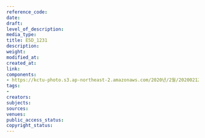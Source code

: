 ```yaml
---
reference_code: 
date: 
draft: 
level_of_description: 
media_type: 
title: E5D_1231
description: 
weight: 
modified_at: 
created_at: 
link: 
components:
- https://kctu-photo.s3.ap-northeast-2.amazonaws.com/2020년/2월/20200212_영남대의료원+고공농성+해단집회/E5D_1231.jpg
tags:
- 
creators: 
subjects: 
sources: 
venues: 
public_access_status: 
copyright_status: 
---
```

